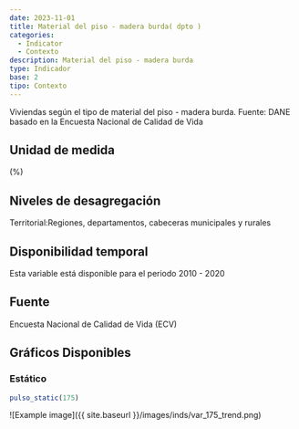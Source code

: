 ```yaml
---
date: 2023-11-01
title: Material del piso - madera burda( dpto )
categories:
  - Indicator
  - Contexto
description: Material del piso - madera burda
type: Indicador
base: 2
tipo: Contexto
--- 
```


Viviendas según el tipo de material del piso - madera burda.
Fuente: DANE basado en la Encuesta Nacional de Calidad de Vida

## Unidad de medida
(%)

## Niveles de desagregación
Territorial:Regiones, departamentos, cabeceras municipales y rurales

## Disponibilidad temporal
Esta variable está disponible para el periodo 2010 - 2020

## Fuente
Encuesta Nacional de Calidad de Vida (ECV)

## Gráficos Disponibles

### Estático

``` R
pulso_static(175)
```

![Example image]({{ site.baseurl }}/images/inds/var_175_trend.png)